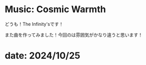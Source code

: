 # Music: Cosmic Warmth

どうも！The Infinity'sです！

また曲を作ってみました！今回のは雰囲気がかなり違うと思います！

<inf-audio
  data-audio="/article-2024/10/cosmic-warmth/cosmic-warmth.m4a"
  data-img="/article-2024/10/cosmic-warmth/thumbnail.png"
  data-title="Cosmic Warmth (The Infinity's)">
</inf-audio>

# date: 2024/10/25